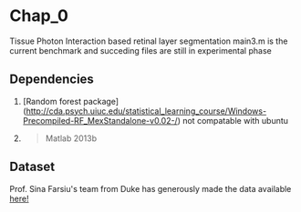 # Chap_0
Tissue Photon Interaction based retinal layer segmentation
main3.m is the current benchmark and succeding files are still in experimental phase
## Dependencies
1. [Random forest package] (http://cda.psych.uiuc.edu/statistical_learning_course/Windows-Precompiled-RF_MexStandalone-v0.02-/) 
not compatable with ubuntu
2. >Matlab 2013b
## Dataset
Prof. Sina Farsiu's team from Duke has generously made the data available [here!](http://people.duke.edu/~sf59/RPEDC_Ophth_2013_dataset.htm)

